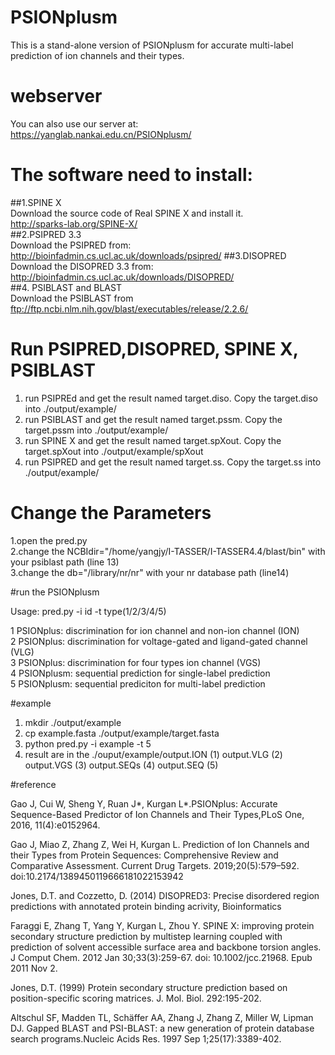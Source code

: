 # PSIONplusm
This is a stand-alone version of PSIONplusm for accurate multi-label prediction of ion channels and their types.

# webserver
You can also use our server at:  
https://yanglab.nankai.edu.cn/PSIONplusm/


# The software need to install:
##1.SPINE X  
Download the source code of Real SPINE X and install it.  
http://sparks-lab.org/SPINE-X/  
##2.PSIPRED 3.3  
Download the PSIPRED from:  
http://bioinfadmin.cs.ucl.ac.uk/downloads/psipred/
##3.DISOPRED  
Download the DISOPRED 3.3 from:  
http://bioinfadmin.cs.ucl.ac.uk/downloads/DISOPRED/  
##4. PSIBLAST and BLAST  
Download the PSIBLAST from  
ftp://ftp.ncbi.nlm.nih.gov/blast/executables/release/2.2.6/  

# Run PSIPRED,DISOPRED, SPINE X, PSIBLAST

1. run PSIPREd and get the result named target.diso.  Copy the target.diso into ./output/example/  
2. run PSIBLAST and get the result named target.pssm. Copy the target.pssm into ./output/example/  
3. run SPINE X and get the result named target.spXout. Copy the target.spXout into ./output/example/spXout  
4. run PSIPRED and get the result named target.ss. Copy the target.ss into ./output/example/  

# Change the Parameters

1.open the pred.py  
2.change the NCBIdir="/home/yangjy/I-TASSER/I-TASSER4.4/blast/bin" with your psiblast path (line 13)  
3.change the db="/library/nr/nr" with your nr database path (line14)  


#run the PSIONplusm  

Usage: pred.py  -i id  -t type(1/2/3/4/5)  

1 PSIONplus: discrimination for ion channel and non-ion channel (ION)  
2 PSIONplus: discrimination for voltage-gated and ligand-gated channel (VLG)  
3 PSIONplus: discrimination for four types ion channel (VGS)  
4 PSIONplusm: sequential prediction for single-label prediction  
5 PSIONplusm: sequential prediciton for multi-label prediction  


#example
1. mkdir ./output/example  
2. cp example.fasta ./output/example/target.fasta  
3. python pred.py -i example -t 5  
4. result are in the ./ouput/example/output.ION (1)  output.VLG (2) output.VGS (3) output.SEQs (4) output.SEQ (5)  

#reference  

Gao J, Cui W, Sheng Y, Ruan J*, Kurgan L*.PSIONplus: Accurate Sequence-Based Predictor of Ion Channels and Their Types,PLoS One, 2016, 11(4):e0152964.  

Gao J, Miao Z, Zhang Z, Wei H, Kurgan L. Prediction of Ion Channels and their Types from Protein Sequences: Comprehensive Review and Comparative Assessment. Current Drug Targets. 2019;20(5):579–592. doi:10.2174/1389450119666181022153942   

Jones, D.T. and Cozzetto, D. (2014) DISOPRED3: Precise disordered region predictions with annotated protein binding acrivity, Bioinformatics  

Faraggi E, Zhang T, Yang Y, Kurgan L, Zhou Y. SPINE X: improving protein secondary structure prediction by multistep learning coupled with prediction of solvent accessible surface area and backbone torsion angles. J Comput Chem. 2012 Jan 30;33(3):259-67. doi: 10.1002/jcc.21968. Epub 2011 Nov 2.  

Jones, D.T. (1999) Protein secondary structure prediction based on position-specific scoring matrices. J. Mol. Biol. 292:195-202.  

Altschul SF, Madden TL, Schäffer AA, Zhang J, Zhang Z, Miller W, Lipman DJ. Gapped BLAST and PSI-BLAST: a new generation of protein database search programs.Nucleic Acids Res. 1997 Sep 1;25(17):3389-402.  
